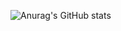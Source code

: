 ![Anurag's GitHub stats](https://github-readme-stats.vercel.app/api?username=dkfzm3221&show_icons=true&theme=radical)
